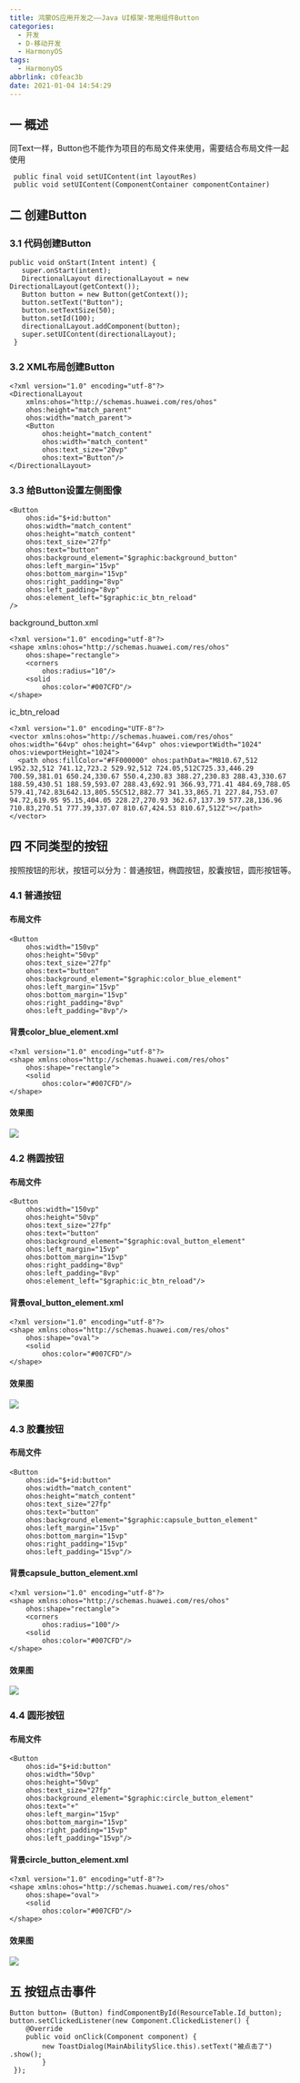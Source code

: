 ```yaml
---
title: 鸿蒙OS应用开发之——Java UI框架-常用组件Button
categories:
  - 开发
  - D-移动开发
  - HarmonyOS
tags:
  - HarmonyOS
abbrlink: c0feac3b
date: 2021-01-04 14:54:29
---
```

## 一 概述

同Text一样，Button也不能作为项目的布局文件来使用，需要结合布局文件一起使用

```
 public final void setUIContent(int layoutRes)
 public void setUIContent(ComponentContainer componentContainer)
```

<!--more-->

## 二 创建Button

### 3.1 代码创建Button

```
public void onStart(Intent intent) {
   super.onStart(intent);
   DirectionalLayout directionalLayout = new DirectionalLayout(getContext());
   Button button = new Button(getContext());
   button.setText("Button");
   button.setTextSize(50);
   button.setId(100);
   directionalLayout.addComponent(button);
   super.setUIContent(directionalLayout);
 }
```

### 3.2 XML布局创建Button

```
<?xml version="1.0" encoding="utf-8"?>
<DirectionalLayout
    xmlns:ohos="http://schemas.huawei.com/res/ohos"
    ohos:height="match_parent"
    ohos:width="match_parent">
    <Button
        ohos:height="match_content"
        ohos:width="match_content"
        ohos:text_size="20vp"
        ohos:text="Button"/>
</DirectionalLayout>
```

### 3.3 给Button设置左侧图像

```
<Button
    ohos:id="$+id:button"
    ohos:width="match_content"
    ohos:height="match_content"
    ohos:text_size="27fp"
    ohos:text="button"
    ohos:background_element="$graphic:background_button"
    ohos:left_margin="15vp"
    ohos:bottom_margin="15vp"
    ohos:right_padding="8vp"
    ohos:left_padding="8vp"
    ohos:element_left="$graphic:ic_btn_reload"
/>
```

background_button.xml

```
<?xml version="1.0" encoding="utf-8"?>
<shape xmlns:ohos="http://schemas.huawei.com/res/ohos"
    ohos:shape="rectangle">
    <corners
        ohos:radius="10"/>
    <solid
        ohos:color="#007CFD"/>
</shape>
```

ic_btn_reload

```
<?xml version="1.0" encoding="UTF-8"?>
<vector xmlns:ohos="http://schemas.huawei.com/res/ohos" ohos:width="64vp" ohos:height="64vp" ohos:viewportWidth="1024" ohos:viewportHeight="1024"> 
  <path ohos:fillColor="#FF000000" ohos:pathData="M810.67,512 L952.32,512 741.12,723.2 529.92,512 724.05,512C725.33,446.29 700.59,381.01 650.24,330.67 550.4,230.83 388.27,230.83 288.43,330.67 188.59,430.51 188.59,593.07 288.43,692.91 366.93,771.41 484.69,788.05 579.41,742.83L642.13,805.55C512,882.77 341.33,865.71 227.84,753.07 94.72,619.95 95.15,404.05 228.27,270.93 362.67,137.39 577.28,136.96 710.83,270.51 777.39,337.07 810.67,424.53 810.67,512Z"></path>
</vector>
```

## 四 不同类型的按钮

按照按钮的形状，按钮可以分为：普通按钮，椭圆按钮，胶囊按钮，圆形按钮等。

### 4.1 **普通按钮**

#### 布局文件

```
<Button
    ohos:width="150vp"
    ohos:height="50vp"
    ohos:text_size="27fp"
    ohos:text="button"
    ohos:background_element="$graphic:color_blue_element"
    ohos:left_margin="15vp"
    ohos:bottom_margin="15vp"
    ohos:right_padding="8vp"
    ohos:left_padding="8vp"/>
```

####  背景color_blue_element.xml

```
<?xml version="1.0" encoding="utf-8"?>
<shape xmlns:ohos="http://schemas.huawei.com/res/ohos"
    ohos:shape="rectangle">
    <solid
        ohos:color="#007CFD"/>
</shape>
```

#### 效果图

![][1]

### 4.2 椭圆按钮
#### 布局文件

```
<Button
    ohos:width="150vp"
    ohos:height="50vp"
    ohos:text_size="27fp"
    ohos:text="button"
    ohos:background_element="$graphic:oval_button_element"
    ohos:left_margin="15vp"
    ohos:bottom_margin="15vp"
    ohos:right_padding="8vp"
    ohos:left_padding="8vp"
    ohos:element_left="$graphic:ic_btn_reload"/>
```

#### 背景oval_button_element.xml

```
<?xml version="1.0" encoding="utf-8"?>
<shape xmlns:ohos="http://schemas.huawei.com/res/ohos"
    ohos:shape="oval">
    <solid
        ohos:color="#007CFD"/>
</shape>
```

#### 效果图
![][2]
### 4.3 胶囊按钮
#### 布局文件

```
<Button
    ohos:id="$+id:button"
    ohos:width="match_content"
    ohos:height="match_content"
    ohos:text_size="27fp"
    ohos:text="button"
    ohos:background_element="$graphic:capsule_button_element"
    ohos:left_margin="15vp"
    ohos:bottom_margin="15vp"
    ohos:right_padding="15vp"
    ohos:left_padding="15vp"/>
```

#### 背景capsule_button_element.xml

```
<?xml version="1.0" encoding="utf-8"?>
<shape xmlns:ohos="http://schemas.huawei.com/res/ohos"
    ohos:shape="rectangle">
    <corners
        ohos:radius="100"/>
    <solid
        ohos:color="#007CFD"/>
</shape>
```

#### 效果图
![][3]

### 4.4 圆形按钮
#### 布局文件

```
<Button
    ohos:id="$+id:button"
    ohos:width="50vp"
    ohos:height="50vp"
    ohos:text_size="27fp"
    ohos:background_element="$graphic:circle_button_element"
    ohos:text="+"
    ohos:left_margin="15vp"
    ohos:bottom_margin="15vp"
    ohos:right_padding="15vp"
    ohos:left_padding="15vp"/>
```

#### 背景circle_button_element.xml

```
<?xml version="1.0" encoding="utf-8"?>
<shape xmlns:ohos="http://schemas.huawei.com/res/ohos"
    ohos:shape="oval">
    <solid
        ohos:color="#007CFD"/>
</shape>
```
#### 效果图

![][4]
## 五 按钮点击事件

```
Button button= (Button) findComponentById(ResourceTable.Id_button);
button.setClickedListener(new Component.ClickedListener() {
    @Override
    public void onClick(Component component) {
        new ToastDialog(MainAbilitySlice.this).setText("被点击了") .show();
        }
 });
```



[1]:https://cdn.jsdelivr.net/gh/PGzxc/CDN@master/blog-hmos/hmos-button-normal.png
[2]:https://cdn.jsdelivr.net/gh/PGzxc/CDN@master/blog-hmos/hmos-button-oval.png
[3]:https://cdn.jsdelivr.net/gh/PGzxc/CDN@master/blog-hmos/hmos-button-capsule.png
[4]:https://cdn.jsdelivr.net/gh/PGzxc/CDN@master/blog-hmos/hmos-button-circle.png